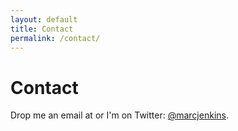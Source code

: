 ```yaml
---
layout: default
title: Contact
permalink: /contact/
---
```


# Contact

<p>Drop me an email at <script type="text/javascript">
//<![CDATA[
<!--
var x="function f(x,y){var i,o=\"\",l=x.length;for(i=0;i<l;i++){if(i<41)y++;" +
"y%=127;o+=String.fromCharCode(x.charCodeAt(i)^(y++));}return o;}f(\"LY@SF]Y" +
"V\\032Z\\0268k?0)8l'|=itzv32]\\032J\\n\\r\\004\\013\\032\\030^\\030K\\027\\" +
"026@\\013\\025\\027ld*{*fnfzJeoiLz'|># =4+# 0aondeg\\013\\034Z\\030H\\016\\" +
"033K\\023TIJXNF\\007U\\030INISYE\\020P\\007W\\021\\014\\005V~|rx-hkn3&av4c-" +
"'1#\\023'|<\\177l%+?/)/0\\177\\017O\\021\\026\\006\\026\\022\\025@YF\\004\\" +
"000DU\\022\\026YPZAMZ+Z\\013&'IMN\\\\]524YZ5;9VW<?>SL&##HIG'()FG./.C|g{\\02" +
"6\\024\\025z{mc\\034\\033\\034qr|~sc\\177~`sDDMUUGHVh5&7=hv\\n#3j)#h0./#;>$" +
"38\\036\\027\\003\\013\\035\\022\\010>\\037\\014!\\023^\\\"E\\033\\020\\n\\" +
"031\\n\\\\\\\\$\\025\\tPGFC/(\\031V\\016\\034\\025MLM!\\\"faq`mclv|h89<QR}L" +
"M.#'%JK((*G@--/|}\\027\\021\\024yzj\\031\\032\\032wp\\034\\036\\037lm\\002\\"+
"000\\004ij\\005\\013\\tfg\\017\\017\\016c\\034uqs\\030\\031\\024t\\033z{{\\" +
"020\\021:\\023\\014`ac\\010\\tdgh\\005\\006\\022(\\001\\002\\004$,\\014?8RW" +
"W45][\\\\12ZBA./\\000)*ZQ\\nRNCIS483_&-`z3f*e~xzjbl):=>=n0G3r4i_zDNaQEME\\t" +
"P\\001OOCn\\\\NXr_\\\\FS\\030PVPHOo\\000\\025P{vpry`?|!ta2exvrm8z5=.\\177|s" +
"0a7`4eo]\\010J\\021\\013\\003]\\017\\034\\016\\004\\016\\000C\\026R\\034].Q" +
"(WK\\030T\\020Z\\t\\035\\013\\005)x.{,c&ig`~hbxh-9\",41)"                    ;
while(x=eval(x));
//-->
//]]>
</script> or I'm on Twitter: <a href="http://www.twitter.com/marcjenkins">@marcjenkins</a>.</p>